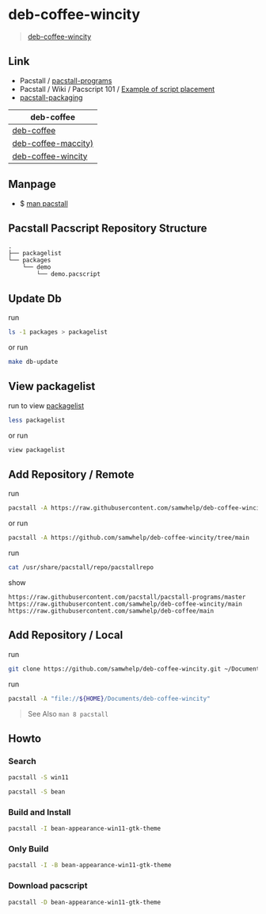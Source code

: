 


# deb-coffee-wincity

> [deb-coffee-wincity](https://samwhelp.github.io/deb-coffee-wincity/)




## Link

* Pacstall / [pacstall-programs](https://github.com/pacstall/pacstall-programs#pacstall-programs)
* Pacstall / Wiki / Pacscript 101 / [Example of script placement](https://github.com/pacstall/pacstall/wiki/Pacscript-101#pacscript-name)
* [pacstall-packaging](https://github.com/samwhelp/pacstall-packaging)


| deb-coffee |
| ---------- |
| [deb-coffee](https://github.com/samwhelp/deb-coffee) |
| [deb-coffee-maccity)](https://github.com/samwhelp/deb-coffee-maccity) |
| [deb-coffee-wincity](https://github.com/samwhelp/deb-coffee-wincity) |




## Manpage

* $ [man pacstall](https://github.com/samwhelp/deb-coffee/blob/main/helper/share/manpage/pacstall.md#manpage)




## Pacstall Pacscript Repository Structure


```
.
├── packagelist
└── packages
    └── demo
        └── demo.pacscript
```


## Update Db

run

``` sh
ls -1 packages > packagelist
```

or run

``` sh
make db-update
```




## View packagelist

run to view [packagelist](packagelist)

``` sh
less packagelist
```

or run

``` sh
view packagelist
```




## Add Repository / Remote

run

``` sh
pacstall -A https://raw.githubusercontent.com/samwhelp/deb-coffee-wincity/main
```

or run

``` sh
pacstall -A https://github.com/samwhelp/deb-coffee-wincity/tree/main
```


run

``` sh
cat /usr/share/pacstall/repo/pacstallrepo
```

show

```
https://raw.githubusercontent.com/pacstall/pacstall-programs/master
https://raw.githubusercontent.com/samwhelp/deb-coffee-wincity/main
https://raw.githubusercontent.com/samwhelp/deb-coffee/main
```




## Add Repository / Local

run

``` sh
git clone https://github.com/samwhelp/deb-coffee-wincity.git ~/Documents/deb-coffee-wincity
```


run

``` sh
pacstall -A "file://${HOME}/Documents/deb-coffee-wincity"
```

> See Also `man 8 pacstall`


## Howto

### Search

``` sh
pacstall -S win11
```

``` sh
pacstall -S bean
```


### Build and Install

``` sh
pacstall -I bean-appearance-win11-gtk-theme
```


### Only Build

``` sh
pacstall -I -B bean-appearance-win11-gtk-theme
```


### Download pacscript

``` sh
pacstall -D bean-appearance-win11-gtk-theme
```
